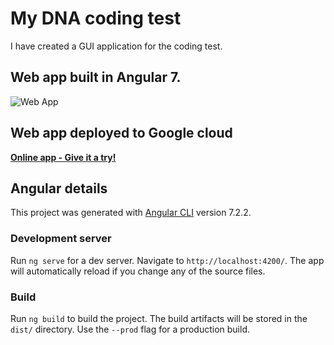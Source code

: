 # My DNA coding test

I have created a GUI application for the coding test.

## Web app built in Angular 7.

![Web App](https://github.com/VeritasSoftware/my-dna/my-dna/blob/master/src/Screenshot.jpg)

## Web app deployed to Google cloud

[**Online app - Give it a try!**](https://my-dna-coding-test.firebaseapp.com)

## Angular details

This project was generated with [Angular CLI](https://github.com/angular/angular-cli) version 7.2.2.

### Development server

Run `ng serve` for a dev server. Navigate to `http://localhost:4200/`. The app will automatically reload if you change any of the source files.

### Build

Run `ng build` to build the project. The build artifacts will be stored in the `dist/` directory. Use the `--prod` flag for a production build.

